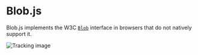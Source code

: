Blob.js
==============

Blob.js implements the W3C [`Blob`][1] interface in browsers that do
not natively support it.

![Tracking image](//in.getclicky.com/212712ns.gif)

  [1]: http://www.w3.org/TR/FileAPI/#blob
